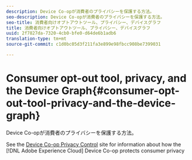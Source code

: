 ```yaml
---
description: Device Co-opが消費者のプライバシーを保護する方法。
seo-description: Device Co-opが消費者のプライバシーを保護する方法。
seo-title: 消費者向けオプトアウトツール、プライバシー、デバイスグラフ
title: 消費者向けオプトアウトツール、プライバシー、デバイスグラフ
uuid: 2f7827da-7320-4cb0-bfe0-d64de6b1adb6
translation-type: tm+mt
source-git-commit: c1d0bc05d3f211fa3e899e98fbcc908be7399031

---
```



# Consumer opt-out tool, privacy, and the Device Graph{#consumer-opt-out-tool-privacy-and-the-device-graph}

Device Co-opが消費者のプライバシーを保護する方法。

See the [Device Co-op Privacy Control](https://cross-device-privacy.adobe.com/) site for information about how the [!DNL Adobe Experience Cloud] Device Co-op protects consumer privacy
